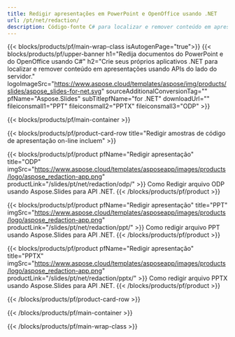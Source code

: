 ```yaml
---
title: Redigir apresentações em PowerPoint e OpenOffice usando .NET
url: /pt/net/redaction/
description: Código-fonte C# para localizar e remover conteúdo em apresentações do PowerPoint e do OpenOffice™
---
```


{{< blocks/products/pf/main-wrap-class isAutogenPage="true">}}
{{< blocks/products/pf/upper-banner h1="Redija documentos do PowerPoint e do OpenOffice usando C#" h2="Crie seus próprios aplicativos .NET para localizar e remover conteúdo em apresentações usando APIs do lado do servidor." logoImageSrc="https://www.aspose.cloud/templates/aspose/img/products/slides/aspose_slides-for-net.svg" sourceAdditionalConversionTag="" pfName="Aspose.Slides" subTitlepfName="for .NET" downloadUrl="" fileiconsmall1="PPT" fileiconsmall2="PPTX" fileiconsmall3="ODP" >}}

{{< blocks/products/pf/main-container >}}

{{< blocks/products/pf/product-card-row title="Redigir amostras de código de apresentação on-line incluem" >}}

{{< blocks/products/pf/product pfName="Redigir apresentação" title="ODP" imgSrc="https://www.aspose.cloud/templates/asposeapp/images/products/logo/aspose_redaction-app.png" productLink="/slides/pt/net/redaction/odp/" >}}
Como Redigir arquivo ODP usando Aspose.Slides para API .NET.
{{< /blocks/products/pf/product >}}

{{< blocks/products/pf/product pfName="Redigir apresentação" title="PPT" imgSrc="https://www.aspose.cloud/templates/asposeapp/images/products/logo/aspose_redaction-app.png" productLink="/slides/pt/net/redaction/ppt/" >}}
Como redigir arquivo PPT usando Aspose.Slides para API .NET.
{{< /blocks/products/pf/product >}}

{{< blocks/products/pf/product pfName="Redigir apresentação" title="PPTX" imgSrc="https://www.aspose.cloud/templates/asposeapp/images/products/logo/aspose_redaction-app.png" productLink="/slides/pt/net/redaction/pptx/" >}}
Como redigir arquivo PPTX usando Aspose.Slides para API .NET.
{{< /blocks/products/pf/product >}}



{{< /blocks/products/pf/product-card-row >}}

{{< /blocks/products/pf/main-container >}}
    
{{< /blocks/products/pf/main-wrap-class >}}